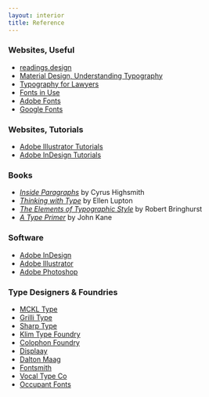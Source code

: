 ```yaml
---
layout: interior
title: Reference
---
```


### Websites, Useful
* [readings.design](https://readings.design/)
* [Material Design, Understanding Typography](https://material.io/design/typography/understanding-typography.html#type-properties)
* [Typography for Lawyers](https://typographyforlawyers.com/)
* [Fonts in Use](https://fontsinuse.com/)
* [Adobe Fonts](https://fonts.adobe.com/)
* [Google Fonts](https://fonts.google.com/)

### Websites, Tutorials
* [Adobe Illustrator Tutorials](https://helpx.adobe.com/illustrator/tutorials.html)
* [Adobe InDesign Tutorials](https://helpx.adobe.com/indesign/tutorials.html)

### Books
* [_Inside Paragraphs_](http://www.insideparagraphs.com/) by Cyrus Highsmith
* [_Thinking with Type_](https://ellenlupton.com/Thinking-with-Type) by Ellen Lupton
* [_The Elements of Typographic Style_](https://typographica.org/typography-books/the-elements-of-typographic-style-4th-edition/) by Robert Bringhurst
* [_A Type Primer_](http://www.atypeprimer.com/) by John Kane

### Software
* [Adobe InDesign](https://www.adobe.com/products/indesign.html)
* [Adobe Illustrator](https://www.adobe.com/products/illustrator.html)
* [Adobe Photoshop](https://www.adobe.com/products/photoshop.html)

### Type Designers &amp; Foundries
* [MCKL Type](https://mckltype.com/)
* [Grilli Type](https://www.grillitype.com/)
* [Sharp Type](https://sharptype.co/)
* [Klim Type Foundry](https://klim.co.nz/)
* [Colophon Foundry](https://www.colophon-foundry.org/)
* [Displaay](https://displaay.net/)
* [Dalton Maag](https://www.daltonmaag.com/)
* [Fontsmith](https://www.fontsmith.com/)
* [Vocal Type Co](https://www.vocaltype.co/)
* [Occupant Fonts](https://occupantfonts.com/)
